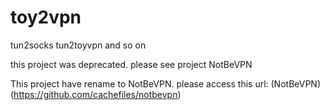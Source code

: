 # toy2vpn
tun2socks tun2toyvpn and so on

this project was deprecated. please see project NotBeVPN

This project have rename to NotBeVPN. please access this url: (NotBeVPN)(https://github.com/cachefiles/notbevpn)
